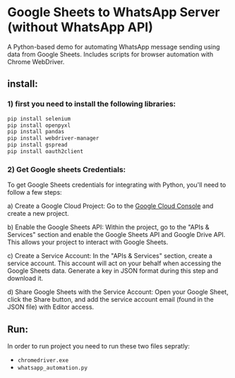 # Google Sheets to WhatsApp Server (without WhatsApp API)
A Python-based demo for automating WhatsApp message sending using data from Google Sheets. Includes scripts for browser automation with Chrome WebDriver.
## install:
### 1) first you need to install the following libraries:
   ```bash
   pip install selenium
   pip install openpyxl
   pip install pandas
   pip install webdriver-manager
   pip install gspread
   pip install oauth2client
   ```
### 2) Get Google sheets Credentials:

To get Google Sheets credentials for integrating with Python, you'll need to follow a few steps:

a) Create a Google Cloud Project: Go to the [Google Cloud Console](https://cloud.google.com/) and create a new project.

b) Enable the Google Sheets API: Within the project, go to the "APIs & Services" section and enable the Google Sheets API and Google Drive API. This allows your project to interact with Google Sheets.

c) Create a Service Account: In the "APIs & Services" section, create a service account. This account will act on your behalf when accessing the Google Sheets data. Generate a key in JSON format during this step and download it.

d) Share Google Sheets with the Service Account: Open your Google Sheet, click the Share button, and add the service account email (found in the JSON file) with Editor access.

## Run:
In order to run project you need to run these two files sepratly:
* `chromedriver.exe`
* `whatsapp_automation.py`
